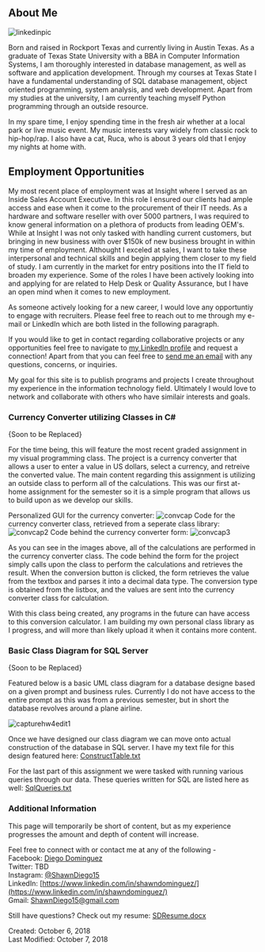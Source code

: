 ## About Me

![linkedinpic](https://user-images.githubusercontent.com/43920487/46579264-8ca97b80-c9d3-11e8-9960-f32e771fe62d.jpg)

Born and raised in Rockport Texas and currently living in Austin Texas. As a graduate of Texas State University with a BBA in Computer Information Systems, I am thoroughly interested in database management, as well as software and application development. Through my courses at Texas State I have a fundamental understanding of SQL database management, object oriented programming, system analysis, and web development. Apart from my studies at the university, I am currently teaching myself Python programming through an outside resource.

In my spare time, I enjoy spending time in the fresh air whether at a local park or live music event. My music interests vary widely from classic rock to hip-hop/rap. I also have a cat, Ruca, who is about 3 years old that I enjoy my nights at home with.

## Employment Opportunities

My most recent place of employment was at Insight where I served as an Inside Sales Account Executive. In this role I ensured our clients had ample access and ease when it come to the procurement of their IT needs. As a hardware and software reseller with over 5000 partners, I was required to know general information on a plethora of products from leading OEM's. While at Insight I was not only tasked with handling current customers, but bringing in new business with over $150k of new business brought in within my time of employment. Althought I exceled at sales, I want to take these interpersonal and technical skills and begin applying them closer to my field of study. I am currently in the market for entry positions into the IT field to broaden my experience. Some of the roles I have been actively looking into and applying for are related to Help Desk or Quality Assurance, but I have an open mind when it comes to new employment.

As someone actively looking for a new career, I would love any opportuntiy to engage with recruiters. Please feel free to reach out to me through my e-mail or LinkedIn which are both listed in the following paragraph. 
	
If you would like to get in contact regarding collaborative projects or any opportunities feel free to navigate to [my LinkedIn profile](https://www.linkedin.com/in/shawndominguez/) and request a connection! Apart from that you can feel free to <a href="mailto:shawndiego15@gmail.com">send me an email</a> with any questions, concerns, or inquiries.

My goal for this site is to publish programs and projects I create throughout my experience in the information technology field. Ultimately I would love to network and collaborate with others who have similair interests and goals.

### Currency Converter utilizing Classes in C#

{Soon to be Replaced}

For the time being, this will feature the most recent graded assignment in my visual programming class. The project is a currency converter that allows a user to enter a value in US dollars, select a currency, and retreive the converted value. The main content regarding this assignment is utilizing an outside class to perform all of the calculations. This was our first at-home assignment for the semester so it is a simple program that allows us to build upon as we develop our skills.

Personalized GUI for the currency converter:
![convcap](https://user-images.githubusercontent.com/43920487/46579610-d053b380-c9da-11e8-862e-3c01828fcb73.JPG)
Code for the currency converter class, retrieved from a seperate class library:
![convcap2](https://user-images.githubusercontent.com/43920487/46579608-d053b380-c9da-11e8-9872-c7f350b0926b.JPG)
Code behind the currency converter form:
![convcap3](https://user-images.githubusercontent.com/43920487/46579609-d053b380-c9da-11e8-8cc3-96be47e9c619.JPG)


As you can see in the images above, all of the calculations are performed in the currency converter class. The code behind the form for the project simply calls upon the class to perform the calculations and retrieves the result. When the conversion button is clicked, the form retrieves the value from the textbox and parses it into a decimal data type. The conversion type is obtained from the listbox, and the values are sent into the currency converter class for calculation.

With this class being created, any programs in the future can have access to this conversion calculator. I am building my own personal class library as I progress, and will more than likely upload it when it contains more content.


### Basic Class Diagram for SQL Server

{Soon to be Replaced}

Featured below is a basic UML class diagram for a database designe based on a given prompt and business rules. Currently I do not have access to the entire prompt as this was from a previous semester, but in short the database revolves around a plane airline.

![capturehw4edit1](https://user-images.githubusercontent.com/43920487/46579821-5ae9e200-c9de-11e8-8941-447d5e5755cc.JPG)

Once we have designed our class diagram we can move onto actual construction of the database in SQL server. I have my text file for this design featured here: [ConstructTable.txt](https://github.com/ShawnDominguezDEV/homepage/files/2453722/ConstructTable.txt)


For the last part of this assignment we were tasked with running various queries through our data. These queries written for SQL are listed here as well: 
[SqlQueries.txt](https://github.com/ShawnDominguezDEV/homepage/files/2453723/SqlQueries.txt)


### Additional Information

This page will temporarily be short of content, but as my experience progresses the amount and depth of content will increase.

Feel free to connect with or contact me at any of the following - <br />
Facebook: [Diego Dominguez](https://www.facebook.com/diego.dominguez.9277?ref=bookmarks) <br />
Twitter: TBD <br />
Instagram: [@ShawnDiego15](https://www.instagram.com/shawndiego15/?hl=en)<br />
LinkedIn: [https://www.linkedin.com/in/shawndominguez/](https://www.linkedin.com/in/shawndominguez/)<br />
Gmail: <a href="mailto:shawndiego15@gmail.com">ShawnDiego15@gmail.com</a><br />

Still have questions? Check out my resume: [SDResume.docx](https://github.com/ShawnDominguezDEV/homepage/files/2453759/SDResume.docx)

Created: October 6, 2018<br />
Last Modified: October 7, 2018

